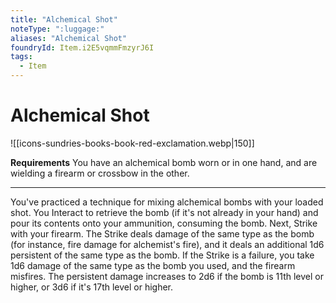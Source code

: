 ```yaml
---
title: "Alchemical Shot"
noteType: ":luggage:"
aliases: "Alchemical Shot"
foundryId: Item.i2E5vqmmFmzyrJ6I
tags:
  - Item
---
```


# Alchemical Shot
![[icons-sundries-books-book-red-exclamation.webp|150]]

**Requirements** You have an alchemical bomb worn or in one hand, and are wielding a firearm or crossbow in the other.

* * *

You've practiced a technique for mixing alchemical bombs with your loaded shot. You Interact to retrieve the bomb (if it's not already in your hand) and pour its contents onto your ammunition, consuming the bomb. Next, Strike with your firearm. The Strike deals damage of the same type as the bomb (for instance, fire damage for alchemist's fire), and it deals an additional 1d6 persistent of the same type as the bomb. If the Strike is a failure, you take 1d6 damage of the same type as the bomb you used, and the firearm misfires. The persistent damage increases to 2d6 if the bomb is 11th level or higher, or 3d6 if it's 17th level or higher.
